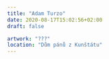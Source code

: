 ```yaml
---
title: "Adam Turzo"
date: 2020-08-17T15:02:56+02:00
draft: false

artwork: "???"
location: "Dům pánů z Kunštátu"
---
```

